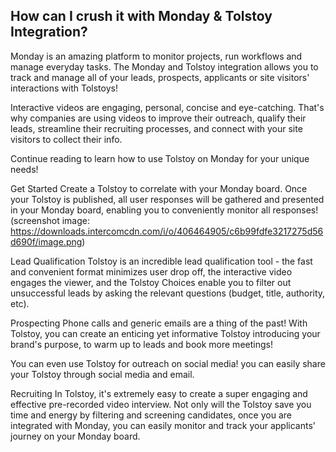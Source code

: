 ## How can I crush it with Monday & Tolstoy Integration?

Monday is an amazing platform to monitor projects, run workflows and manage everyday tasks. The Monday and Tolstoy integration allows you to track and manage all of your leads, prospects, applicants or site visitors' interactions with Tolstoys!


Interactive videos are engaging, personal, concise and eye-catching. That's why companies are using videos to improve their outreach, qualify their leads, streamline their recruiting processes, and connect with your site visitors to collect their info.


Continue reading to learn how to use Tolstoy on Monday for your unique needs!


Get Started
Create a Tolstoy to correlate with your Monday board. Once your Tolstoy is published, all user responses will be gathered and presented in your Monday board, enabling you to conveniently monitor all responses! (screenshot image: https://downloads.intercomcdn.com/i/o/406464905/c6b99fdfe3217275d56d690f/image.png)


Lead Qualification
Tolstoy is an incredible lead qualification tool - the fast and convenient format minimizes user drop off, the interactive video engages the viewer, and the Tolstoy Choices enable you to filter out unsuccessful leads by asking the relevant questions (budget, title, authority, etc).


Prospecting
Phone calls and generic emails are a thing of the past! With Tolstoy, you can create an enticing yet informative Tolstoy introducing your brand's purpose, to warm up to leads and book more meetings!


You can even use Tolstoy for outreach on social media! you can easily share your Tolstoy through social media and email.


Recruiting
In Tolstoy, it's extremely easy to create a super engaging and effective pre-recorded video interview. Not only will the Tolstoy save you time and energy by filtering and screening candidates, once you are integrated with Monday, you can easily monitor and track your applicants' journey on your Monday board.
